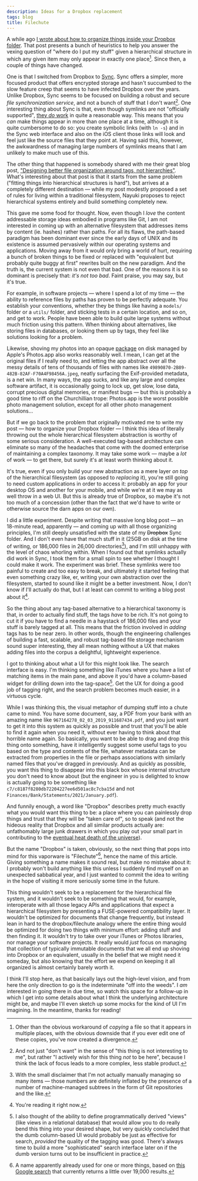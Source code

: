 ```yaml
---
description: Ideas for a Dropbox replacement
tags: blog
title: Filechute
---
```


A while ago [I wrote about how to organize things inside your Dropbox folder](/blog/dropbox). That post presents a bunch of heuristics to help you answer the vexing question of "where do I put my stuff" given a hierarchical structure in which any given item may only appear in exactly one place[^copies]. Since then, a couple of things have changed.

One is that I switched from Dropbox to [Sync](https://www.sync.com/). Sync offers a simpler, more focused product that offers encrypted storage and hasn't succumbed to the slow feature creep that seems to have infected Dropbox over the years. Unlike Dropbox, Sync seems to be focused on building a robust and secure _file synchronization service_, and not a bunch of stuff that I don't want[^distraction]. One interesting thing about Sync is that, even though symlinks are not "officially supported", [they _do_ work](https://twitter.com/wincent/status/1465777254617731076) in quite a reasonable way. This means that you _can_ make things appear in more than one place at a time, although it is quite cumbersome to do so: you create symbolic links (with `ln -s`) and in the Sync web interface and also on the iOS client those links will look and feel just like the source files that they point at. Having said this, however, the awkwardness of managing large numbers of symlinks means that I am unlikely to make much use of this.

The other thing that happened is somebody shared with me their great blog post, ["Designing better file organization around tags, not hierarchies"](https://www.nayuki.io/page/designing-better-file-organization-around-tags-not-hierarchies). What's interesting about that post is that it starts from the same problem ("fitting things into hierarchical structures is hard"), but arrives at a completely different destination — while my post modestly proposed a set of rules for living within a traditional filesystem, Nayuki proposes to reject hierarchical systems entirely and build something completely new.

This gave me some food for thought. Now, even though I _love_ the content addressable storage ideas embodied in programs like Git, I am not interested in coming up with an alternative filesystem that addresses items by content (ie. hashes) rather than paths. For all its flaws, the path-based paradigm has been dominant ever since the early days of UNIX and its existence is assumed pervasively within our operating systems and applications. Moving away from it would only bring a world of hurt, requiring a bunch of broken things to be fixed or replaced with "equivalent but probably quite buggy at first" rewrites built on the new paradigm. And the truth is, the current system is not even that bad. One of the reasons it is so dominant is precisely that: _it's not too bad_. Faint praise, you may say, but it's true.

For example, in software projects — where I spend a lot of my time — the ability to reference files by paths has proven to be perfectly adequate. You establish your conventions, whether they be things like having a `models/` folder or a `utils/` folder, and sticking tests in a certain location, and so on, and get to work. People have been able to build quite large systems without much friction using this pattern. When thinking about alternatives, like storing files in databases, or looking them up by tags, they feel like solutions looking for a problem.

Likewise, shoving my photos into an opaque [package](https://en.wikipedia.org/wiki/Package_%28macOS%29) on disk managed by Apple's Photos.app also works reasonably well. I mean, I can get at the original files if I really need to, and letting the app abstract over all the messy details of tens of thousands of files with names like `49890870-2B89-482B-82AF-F70A4F98456A.jpeg`, neatly surfacing the Exif-provided metadata, is a net win. In many ways, the app sucks, and like any large and complex software artifact, it is occasionally going to lock up, get slow, lose data, corrupt precious digital memories, or manifest bugs — but this is probably a good time to riff on the Churchillian trope: Photos.app is the worst possible photo management solution, except for all other photo management solutions...

But if we go back to the problem that originally motivated me to write my post — how to organize your Dropbox folder — I think this idea of literally throwing out the whole hierarchical filesystem abstraction is worthy of some serious consideration. A well-executed tag-based architecture can eliminate so many of the headaches that come with the doomed enterprise of maintaining a complex taxonomy. It may take some work — maybe a _lot_ of work — to get there, but surely it's at least worth thinking about it.

It's true, even if you only build your new abstraction as a mere layer _on top_ of the hierarchical filesystem (as opposed to _replacing_ it), you're still going to need custom applications in order to access it: probably an app for your desktop OS and another for your mobile, and while we're at it we may as well throw in a web UI. But this is already true of Dropbox, so maybe it's not too much of a concession (other than the fact that we'd have to write or otherwise source the darn apps on our own).

I did a little experiment. Despite writing that massive long blog post — an 18-minute read, apparently — and coming up with all those organizing principles, I'm still deeply unsatisfied with the state of my ~~Dropbox~~ Sync folder. And I don't even have that much stuff in it (25GB on disk at the time of writing, or 186,000 files in 26,000 directories[^git]), and I'm still unhappy with the level of chaos whorling within. When I found out that symlinks actually did work in Sync, I took them for a small spin to see whether I thought I could make it work. The experiment was brief. These symlinks were too painful to create and too easy to break, and ultimately it started feeling that even something crazy like, er, writing your own abstraction over the filesystem, started to sound like it might be a better investment. Now, I don't know if I'll actually do that, but I at least can commit to writing a blog post about it[^reading].

So the thing about any tag-based alternative to a hierarchical taxonomy is that, in order to actually find stuff, the tags _have_ to be rich. It's not going to cut it if you have to find a needle in a haystack of 186,000 files and your stuff is barely tagged at all. This means that the friction involved in _adding_ tags has to be near zero. In other words, though the engineering challenges of building a fast, scalable, and robust tag-based file storage mechanism sound super interesting, they all mean nothing without a UX that makes adding files into the corpus a delightful, lightweight experience.

I got to thinking about what a UI for this might look like. The search interface is easy. I'm thinking something like iTunes where you have a list of matching items in the main pane, and above it you'd have a column-based widget for drilling down into the tag-space[^declarative]. Get the UX for doing a good job of tagging right, and the search problem becomes much easier, in a virtuous cycle.

While I was thinking this, the visual metaphor of dumping stuff into a chute came to mind. You have some document, say, a PDF from your bank with an amazing name like `967164278_02_03_2019_911687434.pdf`, and you just want to get it into this system as quickly as possible and trust that you'll be able to find it again when you need it, without ever having to think about that horrible name again. So basically, you want to be able to drag and drop this thing onto something, have it intelligently suggest some useful tags to you based on the type and contents of the file, whatever metadata can be extracted from properties in the file or perhaps associations with similarly named files that you've dragged in previously. And as quickly as possible, you want this thing to disappear into this black box whose internal structure you don't need to know about (but the engineer in you is delighted to know is actually going to be something like `c7/c8187f8280db72204227ee6d501ac8c7cba15d` and not `Finances/Bank/Statements/2021/January.pdf`).

And funnily enough, a word like "Dropbox" describes pretty much exactly what you would want this thing to be: a place where you can painlessly drop things and trust that they will be "taken care of", so to speak (and not the hideous reality that Dropbox and all similar products actually are: unfathomably large junk drawers in which you play out your small part in contributing to the [eventual heat death of the universe](https://en.wikipedia.org/wiki/Heat_death_of_the_universe)).

But the name "Dropbox" is taken, obviously, so the next thing that pops into mind for this vaporware is "Filechute"[^filechute], hence the name of this article. Giving something a name makes it sound real, but make no mistake about it: I probably won't build anything like this unless I suddenly find myself on an unexpected sabbatical year, and I just wanted to commit the idea to writing in the hope of visiting it more seriously some time in the future.

This thing wouldn't seek to be a replacement for the hierarchical file system, and it wouldn't seek to be something that would, for example, interoperate with all those legacy APIs and applications that expect a hierarchical filesystem by presenting a FUSE-powered compatibility layer. It wouldn't be optimized for documents that change frequently, but instead lean in hard to the dropbox/filechute analogy where the entire thing would be optimized for doing two things with minimum effort: adding stuff and then finding it. It wouldn't try to take over your iTunes or Photos libraries, nor manage your software projects. It really would _just_ focus on managing that collection of typically immutable documents that we all end up shoving into Dropbox or an equivalent, usually in the belief that we might need it someday, but also knowing that the effort we expend on keeping it all organized is almost certainly barely worth it.

I think I'll stop here, as that basically lays out the high-level vision, and from here the only direction to go is the indeterminate "off into the weeds". I _am_ interested in going there in due time, so watch this space for a follow-up in which I get into some details about what I think the underlying architecture might be, and maybe I'll even sketch up some mocks for the kind of UI I'm imagining. In the meantime, thanks for reading!

[^copies]: Other than the obvious workaround of _copying_ a file so that it appears in multiple places, with the obvious downside that if you ever edit one of these copies, you've now created a divergence.
[^distraction]: And not just "don't want" in the sense of "this thing is not interesting to me", but rather "I actively wish for this thing _not_ to be here", because I think the lack of focus leads to a more complex, less stable product.
[^git]: With the small disclaimer that I'm not actually manually managing so many items — those numbers are definitely inflated by the presence of a number of machine-managed subtrees in the form of Git repositories and the like.
[^reading]: You're reading it right now.
[^declarative]: I also thought of the ability to define programmatically derived "views" (like views in a relational database) that would allow you to do really bend this thing into your desired shape, but very quickly concluded that the dumb column-based UI would probably be just as effective for search, _provided_ the quality of the tagging was good. There's always time to build a more "sophisticated" search interface later on if the dumb version turns out to be insufficient in practice.
[^filechute]: A name apparently already used for one or more things, based on [this Google search](https://www.google.com/search?q=filechute) that currently returns a little over 19,000 results.
